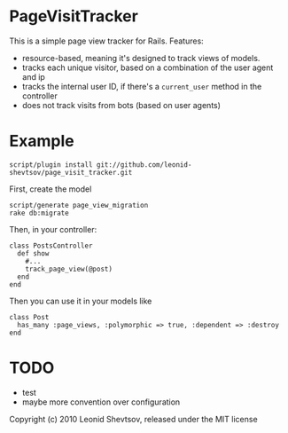 PageVisitTracker
================

This is a simple page view tracker for Rails. Features:

* resource-based, meaning it's designed to track views of models.
* tracks each unique visitor, based on a combination of the user agent and ip
* tracks the internal user ID, if there's a `current_user` method in the controller
* does not track visits from bots (based on user agents)


Example
=======

    script/plugin install git://github.com/leonid-shevtsov/page_visit_tracker.git

First, create the model
 
    script/generate page_view_migration
    rake db:migrate


Then, in your controller:

    class PostsController
      def show
        #...
        track_page_view(@post)
      end
    end

Then you can use it in your models like

    class Post
      has_many :page_views, :polymorphic => true, :dependent => :destroy
    end


TODO
====

* test
* maybe more convention over configuration


Copyright (c) 2010 Leonid Shevtsov, released under the MIT license
